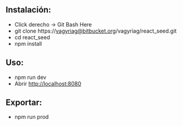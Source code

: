 ## Instalación:
* Click derecho -> Git Bash Here
* git clone https://vagyriag@bitbucket.org/vagyriag/react_seed.git
* cd react_seed
* npm install

## Uso:
* npm run dev
* Abrir [http://localhost:8080](http://localhost:8080)

## Exportar:
* npm run prod